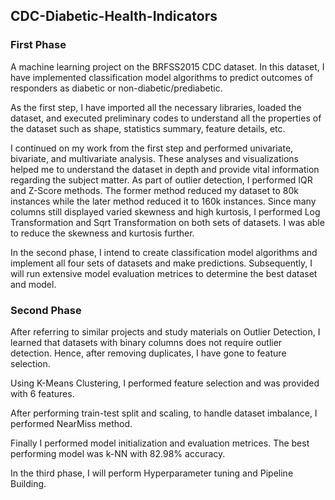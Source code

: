 ## CDC-Diabetic-Health-Indicators

### First Phase

A machine learning project on the BRFSS2015 CDC dataset. In this dataset, I have implemented classification model algorithms to predict outcomes of responders as diabetic or non-diabetic/prediabetic.

As the first step, I have imported all the necessary libraries, loaded the dataset, and executed preliminary codes to understand all the properties of the dataset such as shape, statistics summary, feature details, etc.

I continued on my work from the first step and performed univariate, bivariate, and multivariate analysis. These analyses and visualizations helped me to understand the dataset in depth and provide vital information regarding the subject matter. As part of outlier detection, I performed IQR and Z-Score methods. The former method reduced my dataset to 80k instances while the later method reduced it to 160k instances. Since many columns still displayed varied skewness and high kurtosis, I performed Log Transformation and Sqrt Transformation on both sets of datasets. I was able to reduce the skewness and kurtosis further.

In the second phase, I intend to create classification model algorithms and implement all four sets of datasets and make predictions. Subsequently, I will run extensive model evaluation metrices to determine the best dataset and model.

### Second Phase

After referring to similar projects and study materials on Outlier Detection, I learned that datasets with binary columns does not require outlier detection. Hence, after removing duplicates, I have gone to feature selection.

Using K-Means Clustering, I performed feature selection and was provided with 6 features.

After performing train-test split and scaling, to handle dataset imbalance, I performed NearMiss method.

Finally I performed model initialization and evaluation metrices. The best performing model was k-NN with 82.98% accuracy.

In the third phase, I will perform Hyperparameter tuning and Pipeline Building.
